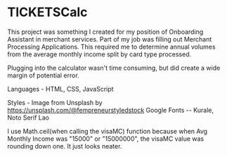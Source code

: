 # TICKETSCalc

This project was something I created for my position of Onboarding Assistant in merchant services.  Part of my job was filling out Merchant Processing Applications.  This required me to determine annual volumes from the average monthly income split by card type processed.  

Plugging into the calculator wasn't time consuming, but did create a wide margin of potential error. 

Languages - HTML, CSS, JavaScript

Styles - Image from Unsplash by https://unsplash.com/@fempreneurstyledstock
Google Fonts -- Kurale, Noto Serif Lao

I use Math.ceil(when calling the visaMC) function because when Avg Monthly Income was "15000" or "15000000", the visaMC value was rounding down one. It just looks neater. 

